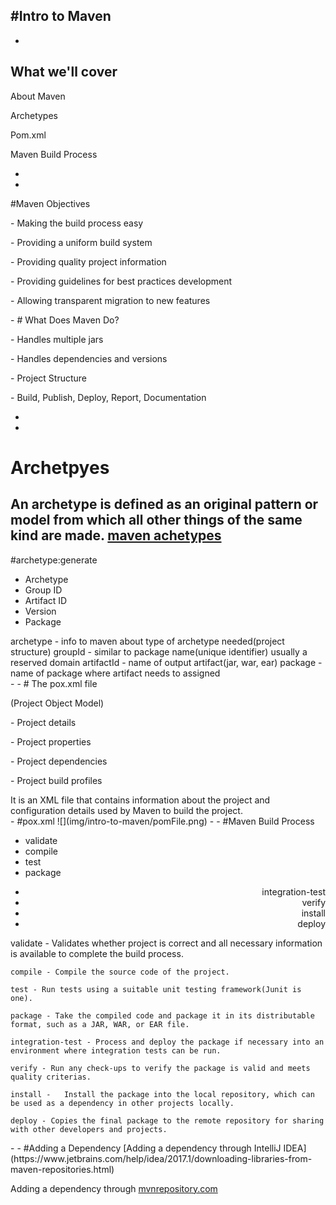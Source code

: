 #Intro to Maven
-
-

## What we'll cover

<p class="fragment fade-up">About Maven</p>
<p class="fragment fade-up">Archetypes</p>
<p class="fragment fade-up">Pom.xml</p>
<p class="fragment fade-up">Maven Build Process</p>

-
-
#Maven Objectives
  <p class="fragment fade-up">- Making the build process easy</p>
  <p class="fragment fade-up">- Providing a uniform build system</p>
  <p class="fragment fade-up">- Providing quality project information</p>
  <p class="fragment fade-up">- Providing guidelines for best practices development</p>
  <p class="fragment fade-up">- Allowing transparent migration to new features</p>
-
# What Does Maven Do?
  <p class="fragment fade-up">- Handles multiple jars</p>
  <p class="fragment fade-up">- Handles dependencies and versions</p>
  <p class="fragment fade-up">- Project Structure</p>
  <p class="fragment fade-up">- Build, Publish, Deploy, Report, Documentation</p>

-
-
# Archetpyes
  An archetype is defined as an original pattern or model from which all other things of the same kind are made.
  <a href="https://maven.apache.org/guides/introduction/introduction-to-archetypes.html">maven achetypes</a>
-
#archetype:generate
  <ul>
    <li>Archetype</li>
    <li>Group ID</li>
    <li>Artifact ID</li>
    <li>Version</li>
    <li>Package</li>
  </ul>
  <aside class="notes">
    archetype - info to maven about type of archetype needed(project structure)
    groupId - similar to package name(unique identifier) usually a reserved domain
    artifactId - name of output artifact(jar, war, ear)
    package - name of package where artifact needs to assigned
  </aside>
-
-
# The pox.xml file
  <p class="fragment fade-up">(Project Object Model)</p>
  <p class="fragment fade-up">- Project details</p>
  <p class="fragment fade-up">- Project properties</p>
  <p class="fragment fade-up">- Project dependencies</p>
  <p class="fragment fade-up">- Project build profiles</p>
  <aside class="notes">
    It is an XML file that contains information about the project and configuration details used by Maven to build the project.
  </aside>
-
#pox.xml
  ![](img/intro-to-maven/pomFile.png)
-
-
#Maven Build Process
  <ul align="left">
    <li>validate</li>
    <li>compile</li>
    <li>test</li>
    <li>package</li>
  </ul>
  <ul align="right">
    <li>integration-test</li>
    <li>verify</li>
    <li>install</li>
    <li>deploy</li>
  </ul>
  <aside class="notes">
    validate - Validates whether project is correct and all necessary information is available to complete the build process.

    compile - Compile the source code of the project.

    test - Run tests using a suitable unit testing framework(Junit is one).

    package - Take the compiled code and package it in its distributable format, such as a JAR, WAR, or EAR file.

    integration-test - Process and deploy the package if necessary into an environment where integration tests can be run.

    verify - Run any check-ups to verify the package is valid and meets quality criterias.

    install - 	Install the package into the local repository, which can be used as a dependency in other projects locally.

    deploy - Copies the final package to the remote repository for sharing with other developers and projects.
  </aside>
-
-
#Adding a Dependency
[Adding a dependency through IntelliJ IDEA](https://www.jetbrains.com/help/idea/2017.1/downloading-libraries-from-maven-repositories.html)

Adding a dependency through [mvnrepository.com](https://mvnrepository.com/artifact/org.slf4j/slf4j-api/1.7.22)
